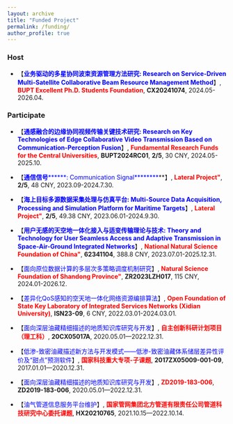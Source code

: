 ```yaml
---
layout: archive
title: "Funded Project"
permalink: /funding/
author_profile: true
---
```


### Host
* 【**<font color=blue>业务驱动的多星协同波束资源管理方法研究: Research on Service-Driven Multi-Satellite Collaborative Beam Resource Management Method</font>**】, **<font color=red>BUPT Excellent Ph.D. Students Foundation</font>**, **CX20241074**, 2024.05-2026.04.

### Participate
* 【**<font color=blue>通感融合的边缘协同视频传输关键技术研究: Research on Key Technologies of Edge Collaborative Video Transmission Based on Communication-Perception Fusion</font>**】, **<font color=red>Fundamental Research Funds for the Central Universities</font>**, **BUPT2024RC01**, **2/5**, 30 CNY, 2024.05-2025.10.

* 【**<font color=blue>通信信号********: Communication Signal********</font>**】, **<font color=red>Lateral Project"</font>**, **2/5**, 48 CNY, 2023.09-2024.7.30.

* 【**<font color=blue>海上目标多源数据采集处理与仿真平台: Multi-Source Data Acquisition, Processing and Simulation Platform for Maritime Targets</font>**】, **<font color=red>Lateral Project"</font>**, **2/5**, 49.38 CNY, 2023.06.01-2024.9.30.

* 【**<font color=blue>用户无感的天空地一体化接入与适变传输理论与技术: Theory and Technology for User Seamless Access and Adaptive Transmission in Space-Air-Ground Integrated Networks</font>**】, **<font color=red>National Natural Science Foundation of China"</font>**, **62341104**, 388.8 CNY, 2023.07.01-2025.12.31.

* 【<font color=blue>面向原位数据计算的多层次多策略调度机制研究</font>】, **<font color=red>Natural Science Foundation of Shandong Province"</font>**, **ZR2023LZH017**, 115 CNY, 2024.01-2026.12.

* 【<font color=blue>差异化QoS感知的空天地一体化网络资源编排算法</font>】, **<font color=red>Open Foundation of State Key Laboratory of Integrated Services Networks (Xidian University)</font>**, **ISN23-09**, 6 CNY, 2022.03.01-2024.03.01.

* 【<font color=blue>面向深层油藏精细描述的地质知识库研究与开发</font>】, **<font color=red>自主创新科研计划项目（理工科）</font>**, **20CX05017A**, 2020.05.01—2022.12.31.

* 【<font color=blue>低渗-致密油藏描述新方法与开发模式——低渗-致密油藏体系储层差异性评价及“甜点”预测软件</font>】, **<font color=red>国家科技重大专项-子课题</font>**, **2017ZX05009-001-09**, 2017.01.01—2020.12.31.

* 【<font color=blue>面向深层油藏精细描述的地质知识库研究与开发</font>】, **<font color=red>ZD2019-183-006</font>**, **ZD2019-183-006**, 2020.05.01—2022.12.31.

* 【<font color=blue>油气管道信息服务平台维护</font>】, **<font color=red>国家管网集团北方管道有限责任公司管道科技研究中心委托课题</font>**, **HX20210765**, 2021.10.15—2022.10.14.
